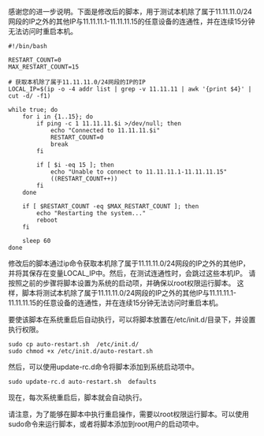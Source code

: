 感谢您的进一步说明。下面是修改后的脚本，用于测试本机除了属于11.11.11.0/24网段的IP之外的其他IP与11.11.11.1-11.11.11.15的任意设备的连通性，并在连续15分钟无法访问时重启本机。
``` shell
#!/bin/bash

RESTART_COUNT=0
MAX_RESTART_COUNT=15

# 获取本机除了属于11.11.11.0/24网段的IP的IP
LOCAL_IP=$(ip -o -4 addr list | grep -v 11.11.11 | awk '{print $4}' | cut -d/ -f1)

while true; do
    for i in {1..15}; do
        if ping -c 1 11.11.11.$i >/dev/null; then
            echo "Connected to 11.11.11.$i"
            RESTART_COUNT=0
            break
        fi

        if [ $i -eq 15 ]; then
            echo "Unable to connect to 11.11.11.1-11.11.11.15"
            ((RESTART_COUNT++))
        fi
    done

    if [ $RESTART_COUNT -eq $MAX_RESTART_COUNT ]; then
        echo "Restarting the system..."
        reboot
    fi

    sleep 60
done

```
修改后的脚本通过ip命令获取本机除了属于11.11.11.0/24网段的IP之外的其他IP，并将其保存在变量LOCAL_IP中。然后，在测试连通性时，会跳过这些本机IP。
请按照之前的步骤将脚本设置为系统的启动项，并确保以root权限运行脚本。
这样，脚本将测试本机除了属于11.11.11.0/24网段的IP之外的其他IP与11.11.11.1-11.11.11.15的任意设备的连通性，并在连续15分钟无法访问时重启本机。

要使该脚本在系统重启后自动执行，可以将脚本放置在/etc/init.d/目录下，并设置执行权限。

``` shell
sudo cp auto-restart.sh  /etc/init.d/
sudo chmod +x /etc/init.d/auto-restart.sh 
```

然后，可以使用update-rc.d命令将脚本添加到系统启动项中。

``` shell
sudo update-rc.d auto-restart.sh  defaults
```
现在，每次系统重启后，脚本就会自动执行。


请注意，为了能够在脚本中执行重启操作，需要以root权限运行脚本。可以使用sudo命令来运行脚本，或者将脚本添加到root用户的启动项中。

